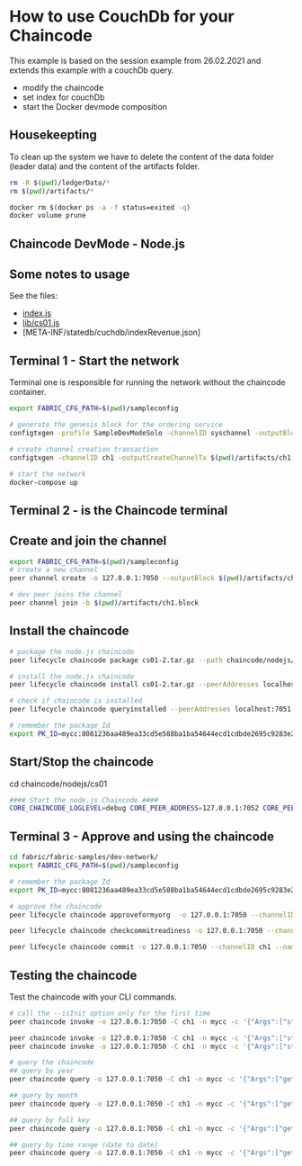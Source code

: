 # How to use CouchDb for your Chaincode
This example is based on the session example from 26.02.2021 and extends this example with a couchDb query.

- modify the chaincode
- set index for couchDb 
- start the Docker devmode composition

## Housekeepting
To clean up the system we have to delete the content of the data folder (leader data) and the content of the artifacts folder.

```bash
rm -R $(pwd)/ledgerData/*
rm $(pwd)/artifacts/*

docker rm $(docker ps -a -f status=exited -q)
docker volume prune
```

## Chaincode DevMode - Node.js

## Some notes to usage
See the files:
- [index.js](./index.js)
- [lib/cs01.js](./lib/cs01.js)
- [META-INF/statedb/cuchdb/indexRevenue.json]


## Terminal 1 - Start the network
Terminal one is responsible for running the network without the chaincode container.

```bash 
export FABRIC_CFG_PATH=$(pwd)/sampleconfig

# generate the genesis block for the ordering service
configtxgen -profile SampleDevModeSolo -channelID syschannel -outputBlock genesisblock -configPath $FABRIC_CFG_PATH -outputBlock $(pwd)/artifacts/genesis.block

# create channel creation transaction
configtxgen -channelID ch1 -outputCreateChannelTx $(pwd)/artifacts/ch1.tx -profile SampleSingleMSPChannel -configPath $FABRIC_CFG_PATH

# start the network
docker-compose up
```

## Terminal 2 - is the Chaincode terminal 

## Create and join the channel

```bash 
export FABRIC_CFG_PATH=$(pwd)/sampleconfig
# create a new channel
peer channel create -o 127.0.0.1:7050 --outputBlock $(pwd)/artifacts/ch1.block -c ch1 -f $(pwd)/artifacts/ch1.tx

# dev peer joins the channel
peer channel join -b $(pwd)/artifacts/ch1.block

```

## Install the chaincode
```bash
# package the node.js chaincode
peer lifecycle chaincode package cs01-2.tar.gz --path chaincode/nodejs/cs01-2 --lang node --label mycc

# install the node.js chaincode
peer lifecycle chaincode install cs01-2.tar.gz --peerAddresses localhost:7051

# check if chaincode is installed
peer lifecycle chaincode queryinstalled --peerAddresses localhost:7051

# remember the package Id
export PK_ID=mycc:8081236aa489ea33cd5e588ba1ba54644ecd1cdbde2695c9283e2470875e4ba3
```

## Start/Stop the chaincode
cd chaincode/nodejs/cs01
```bash 
#### Start the node.js Chaincode ####
CORE_CHAINCODE_LOGLEVEL=debug CORE_PEER_ADDRESS=127.0.0.1:7052 CORE_PEER_TLS_ENABLED=false CORE_CHAINCODE_ID_NAME=$PK_ID ./node_modules/.bin/fabric-chaincode-node start --peer.address 127.0.0.1:7052

```

## Terminal 3 - Approve and using the chaincode

```bash 
cd fabric/fabric-samples/dev-network/
export FABRIC_CFG_PATH=$(pwd)/sampleconfig

# remember the package Id
export PK_ID=mycc:8081236aa489ea33cd5e588ba1ba54644ecd1cdbde2695c9283e2470875e4ba3

# approve the chaincode 
peer lifecycle chaincode approveformyorg  -o 127.0.0.1:7050 --channelID ch1 --name mycc --version 1.0 --sequence 1 --init-required --signature-policy "OR ('SampleOrg.member')" --package-id $PK_ID

peer lifecycle chaincode checkcommitreadiness -o 127.0.0.1:7050 --channelID ch1 --name mycc --version 1.0 --sequence 1 --init-required --signature-policy "OR ('SampleOrg.member')"

peer lifecycle chaincode commit -o 127.0.0.1:7050 --channelID ch1 --name mycc --version 1.0 --sequence 1 --init-required --signature-policy "OR ('SampleOrg.member')" --peerAddresses 127.0.0.1:7051
```

## Testing the chaincode
Test the chaincode with your CLI commands.

```bash 
# call the --isInit option only for the first time
peer chaincode invoke -o 127.0.0.1:7050 -C ch1 -n mycc -c '{"Args":["storeCs","100","2021-02-21T17:15:57.928Z","reco"]}' --isInit

peer chaincode invoke -o 127.0.0.1:7050 -C ch1 -n mycc -c '{"Args":["storeCs","540.34","2021-03-01T17:15:57.928Z","reve"]}'
peer chaincode invoke -o 127.0.0.1:7050 -C ch1 -n mycc -c '{"Args":["storeCs","760","2021-03-22T17:15:57.928Z","reve"]}'

# query the chaincode
## query by year
peer chaincode query -o 127.0.0.1:7050 -C ch1 -n mycc -c '{"Args":["getCsByYearMonth","2021"]}' | jq .

## query by month
peer chaincode query -o 127.0.0.1:7050 -C ch1 -n mycc -c '{"Args":["getCsByYearMonth","2021~2"]}' | jq .

## query by full key
peer chaincode query -o 127.0.0.1:7050 -C ch1 -n mycc -c '{"Args":["getCsByYearMonth","2021~3~1ac634c81f3b17dce80585b3cba9ae088493f2bae999e54fbc9f9bcd54173ca6"]}' | jq .

## query by time range (date to date)
peer chaincode query -o 127.0.0.1:7050 -C ch1 -n mycc -c '{"Args":["getCsByTimeRange","2021-04-01T01:15:57.928Z", "2021-04-30T17:15:57.928Z"]}' | jq .

```



